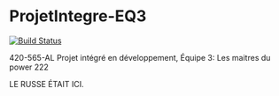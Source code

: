 # ProjetIntegre-EQ3
[![Build Status](http://jenkins.slongpre.com/buildStatus/icon?job=ProjetIntegre-EQ3%2Fdevelop)](http://jenkins.slongpre.com/job/ProjetIntegre-EQ3/job/develop/)

420-565-AL Projet intégré en développement, Équipe 3: Les maitres du power 222

LE RUSSE ÉTAIT ICI.
